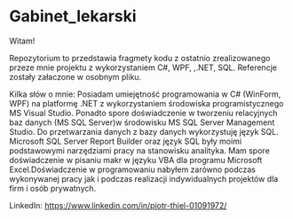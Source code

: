 # Gabinet_lekarski
Witam!

Repozytorium to przedstawia fragmety kodu z ostatnio zrealizowanego przeze mnie projektu z wykorzystaniem C#, WPF, ,.NET, SQL. Referencje zostały załaczone w osobnym pliku.

Kilka słów o mnie:
Posiadam umiejętność programowania w C# (WinForm, WPF) na platformę .NET z wykorzystaniem środowiska programistycznego MS Visual Studio. Ponadto spore doświadczenie w tworzeniu relacyjnych baz danych (MS SQL Server)w środowisku MS SQL Server Management Studio. Do przetwarzania danych z bazy danych wykorzystuję język SQL.   Microsoft SQL Server Report Builder oraz język SQL były moimi podstawowymi narzędziami pracy na stanowisku analityka. Mam spore doświadczenie w pisaniu makr w języku VBA dla programu Microsoft Excel.Doświadczenie w programowaniu nabyłem zarówno podczas wykonywanej pracy jak i podczas realizacji indywidualnych projektów dla firm i osób prywatnych.

LinkedIn:
https://www.linkedin.com/in/piotr-thiel-01091972/
